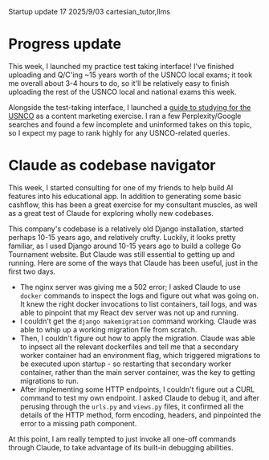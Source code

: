 Startup update 17
2025/9/03
cartesian_tutor,llms

# Progress update

This week, I launched my practice test taking interface! I've finished uploading and Q/C'ing ~15 years worth of the USNCO local exams; it took me overall about 3-4 hours to do, so it'll be relatively easy to finish uploading the rest of the USNCO local and national exams this week.

Alongside the test-taking interface, I launched a [guide to studying for the USNCO](https://www.moderndescartes.com/essays/usnco_guide/) as a content marketing exercise. I ran a few Perplexity/Google searches and found a few incomplete and uninformed takes on this topic, so I expect my page to rank highly for any USNCO-related queries.

# Claude as codebase navigator

This week, I started consulting for one of my friends to help build AI features into his educational app. In addition to generating some basic cashflow, this has been a great exercise for my consultant muscles, as well as a great test of Claude for exploring wholly new codebases.

This company's codebase is a relatively old Django installation, started perhaps 10-15 years ago, and relatively crufty. Luckily, it looks pretty familiar, as I used Django around 10-15 years ago to build a college Go Tournament website. But Claude was still essential to getting up and running. Here are some of the ways that Claude has been useful, just in the first two days.

- The nginx server was giving me a 502 error; I asked Claude to use `docker` commands to inspect the logs and figure out what was going on. It knew the right docker invocations to list containers, tail logs, and was able to pinpoint that my React dev server was not up and running.
- I couldn't get the `django makemigration` command working. Claude was able to whip up a working migration file from scratch.
- Then, I couldn't figure out how to apply the migration. Claude was able to inpsect all the relevant dockerfiles and tell me that a secondary worker container had an environment flag, which triggered migrations to be executed upon startup - so restarting that secondary worker container, rather than the main server container, was the key to getting migrations to run.
- After implementing some HTTP endpoints, I couldn't figure out a CURL command to test my own endpoint. I asked Claude to debug it, and after perusing through the `urls.py` and `views.py` files, it confirmed all the details of the HTTP method, form encoding, headers, and pinpointed the error to a missing path component.

At this point, I am really tempted to just invoke all one-off commands through Claude, to take advantage of its built-in debugging abilities. 